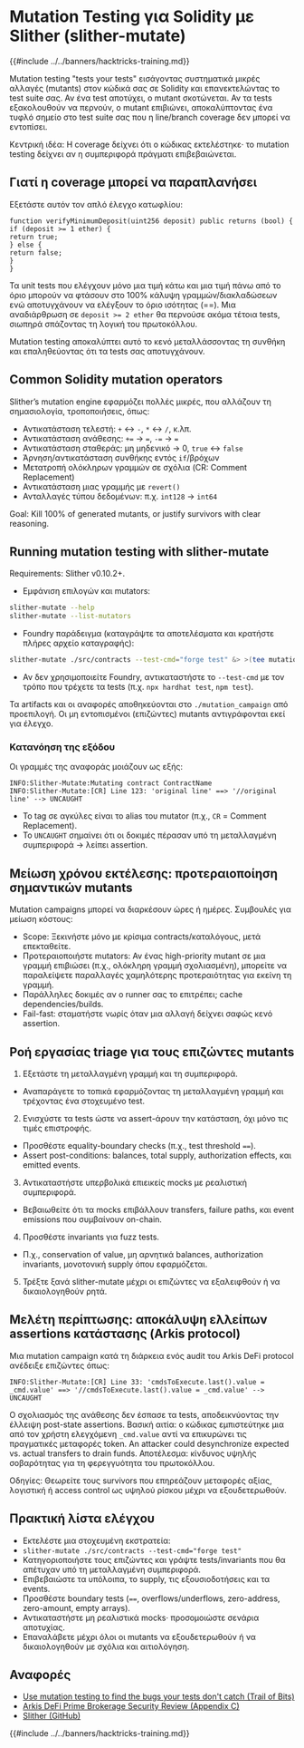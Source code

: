 # Mutation Testing για Solidity με Slither (slither-mutate)

{{#include ../../banners/hacktricks-training.md}}

Mutation testing "tests your tests" εισάγοντας συστηματικά μικρές αλλαγές (mutants) στον κώδικά σας σε Solidity και επανεκτελώντας το test suite σας. Αν ένα test αποτύχει, ο mutant σκοτώνεται. Αν τα tests εξακολουθούν να περνούν, ο mutant επιβιώνει, αποκαλύπτοντας ένα τυφλό σημείο στο test suite σας που η line/branch coverage δεν μπορεί να εντοπίσει.

Κεντρική ιδέα: Η coverage δείχνει ότι ο κώδικας εκτελέστηκε· το mutation testing δείχνει αν η συμπεριφορά πράγματι επιβεβαιώνεται.

## Γιατί η coverage μπορεί να παραπλανήσει

Εξετάστε αυτόν τον απλό έλεγχο κατωφλίου:
```solidity
function verifyMinimumDeposit(uint256 deposit) public returns (bool) {
if (deposit >= 1 ether) {
return true;
} else {
return false;
}
}
```
Τα unit tests που ελέγχουν μόνο μια τιμή κάτω και μια τιμή πάνω από το όριο μπορούν να φτάσουν στο 100% κάλυψη γραμμών/διακλαδώσεων ενώ αποτυγχάνουν να ελέγξουν το όριο ισότητας (==). Μια αναδιάρθρωση σε `deposit >= 2 ether` θα περνούσε ακόμα τέτοια tests, σιωπηρά σπάζοντας τη λογική του πρωτοκόλλου.

Mutation testing αποκαλύπτει αυτό το κενό μεταλλάσσοντας τη συνθήκη και επαληθεύοντας ότι τα tests σας αποτυγχάνουν.

## Common Solidity mutation operators

Slither’s mutation engine εφαρμόζει πολλές μικρές, που αλλάζουν τη σημασιολογία, τροποποιήσεις, όπως:
- Αντικατάσταση τελεστή: `+` ↔ `-`, `*` ↔ `/`, κ.λπ.
- Αντικατάσταση ανάθεσης: `+=` → `=`, `-=` → `=`
- Αντικατάσταση σταθεράς: μη μηδενικό → 0, `true` ↔ `false`
- Άρνηση/αντικατάσταση συνθήκης εντός `if`/βρόχων
- Μετατροπή ολόκληρων γραμμών σε σχόλια (CR: Comment Replacement)
- Αντικατάσταση μιας γραμμής με `revert()`
- Ανταλλαγές τύπου δεδομένων: π.χ. `int128` → `int64`

Goal: Kill 100% of generated mutants, or justify survivors with clear reasoning.

## Running mutation testing with slither-mutate

Requirements: Slither v0.10.2+.

- Εμφάνιση επιλογών και mutators:
```bash
slither-mutate --help
slither-mutate --list-mutators
```
- Foundry παράδειγμα (καταγράψτε τα αποτελέσματα και κρατήστε πλήρες αρχείο καταγραφής):
```bash
slither-mutate ./src/contracts --test-cmd="forge test" &> >(tee mutation.results)
```
- Αν δεν χρησιμοποιείτε Foundry, αντικαταστήστε το `--test-cmd` με τον τρόπο που τρέχετε τα tests (π.χ. `npx hardhat test`, `npm test`).

Τα artifacts και οι αναφορές αποθηκεύονται στο `./mutation_campaign` από προεπιλογή. Οι μη εντοπισμένοι (επιζώντες) mutants αντιγράφονται εκεί για έλεγχο.

### Κατανόηση της εξόδου

Οι γραμμές της αναφοράς μοιάζουν ως εξής:
```text
INFO:Slither-Mutate:Mutating contract ContractName
INFO:Slither-Mutate:[CR] Line 123: 'original line' ==> '//original line' --> UNCAUGHT
```
- Το tag σε αγκύλες είναι το alias του mutator (π.χ., `CR` = Comment Replacement).
- Το `UNCAUGHT` σημαίνει ότι οι δοκιμές πέρασαν υπό τη μεταλλαγμένη συμπεριφορά → λείπει assertion.

## Μείωση χρόνου εκτέλεσης: προτεραιοποίηση σημαντικών mutants

Mutation campaigns μπορεί να διαρκέσουν ώρες ή ημέρες. Συμβουλές για μείωση κόστους:
- Scope: Ξεκινήστε μόνο με κρίσιμα contracts/καταλόγους, μετά επεκταθείτε.
- Προτεραιοποιήστε mutators: Αν ένας high-priority mutant σε μια γραμμή επιβιώσει (π.χ., ολόκληρη γραμμή σχολιασμένη), μπορείτε να παραλείψετε παραλλαγές χαμηλότερης προτεραιότητας για εκείνη τη γραμμή.
- Παράλληλες δοκιμές αν ο runner σας το επιτρέπει; cache dependencies/builds.
- Fail-fast: σταματήστε νωρίς όταν μια αλλαγή δείχνει σαφώς κενό assertion.

## Ροή εργασίας triage για τους επιζώντες mutants

1) Εξετάστε τη μεταλλαγμένη γραμμή και τη συμπεριφορά.
- Αναπαράγετε το τοπικά εφαρμόζοντας τη μεταλλαγμένη γραμμή και τρέχοντας ένα στοχευμένο test.

2) Ενισχύστε τα tests ώστε να assert-άρουν την κατάσταση, όχι μόνο τις τιμές επιστροφής.
- Προσθέστε equality-boundary checks (π.χ., test threshold `==`).
- Assert post-conditions: balances, total supply, authorization effects, και emitted events.

3) Αντικαταστήστε υπερβολικά επιεικείς mocks με ρεαλιστική συμπεριφορά.
- Βεβαιωθείτε ότι τα mocks επιβάλλουν transfers, failure paths, και event emissions που συμβαίνουν on-chain.

4) Προσθέστε invariants για fuzz tests.
- Π.χ., conservation of value, μη αρνητικά balances, authorization invariants, μονοτονική supply όπου εφαρμόζεται.

5) Τρέξτε ξανά slither-mutate μέχρι οι επιζώντες να εξαλειφθούν ή να δικαιολογηθούν ρητά.

## Μελέτη περίπτωσης: αποκάλυψη ελλείπων assertions κατάστασης (Arkis protocol)

Μια mutation campaign κατά τη διάρκεια ενός audit του Arkis DeFi protocol ανέδειξε επιζώντες όπως:
```text
INFO:Slither-Mutate:[CR] Line 33: 'cmdsToExecute.last().value = _cmd.value' ==> '//cmdsToExecute.last().value = _cmd.value' --> UNCAUGHT
```
Ο σχολιασμός της ανάθεσης δεν έσπασε τα tests, αποδεικνύοντας την έλλειψη post-state assertions. Βασική αιτία: ο κώδικας εμπιστεύτηκε μια από τον χρήστη ελεγχόμενη `_cmd.value` αντί να επικυρώνει τις πραγματικές μεταφορές token. An attacker could desynchronize expected vs. actual transfers to drain funds. Αποτέλεσμα: κίνδυνος υψηλής σοβαρότητας για τη φερεγγυότητα του πρωτοκόλλου.

Οδηγίες: Θεωρείτε τους survivors που επηρεάζουν μεταφορές αξίας, λογιστική ή access control ως υψηλού ρίσκου μέχρι να εξουδετερωθούν.

## Πρακτική λίστα ελέγχου

- Εκτελέστε μια στοχευμένη εκστρατεία:
- `slither-mutate ./src/contracts --test-cmd="forge test"`
- Κατηγοριοποιήστε τους επιζώντες και γράψτε tests/invariants που θα απέτυχαν υπό τη μεταλλαγμένη συμπεριφορά.
- Επιβεβαιώστε τα υπόλοιπα, το supply, τις εξουσιοδοτήσεις και τα events.
- Προσθέστε boundary tests (`==`, overflows/underflows, zero-address, zero-amount, empty arrays).
- Αντικαταστήστε μη ρεαλιστικά mocks· προσομοιώστε σενάρια αποτυχίας.
- Επαναλάβετε μέχρι όλοι οι mutants να εξουδετερωθούν ή να δικαιολογηθούν με σχόλια και αιτιολόγηση.

## Αναφορές

- [Use mutation testing to find the bugs your tests don't catch (Trail of Bits)](https://blog.trailofbits.com/2025/09/18/use-mutation-testing-to-find-the-bugs-your-tests-dont-catch/)
- [Arkis DeFi Prime Brokerage Security Review (Appendix C)](https://github.com/trailofbits/publications/blob/master/reviews/2024-12-arkis-defi-prime-brokerage-securityreview.pdf)
- [Slither (GitHub)](https://github.com/crytic/slither)

{{#include ../../banners/hacktricks-training.md}}

